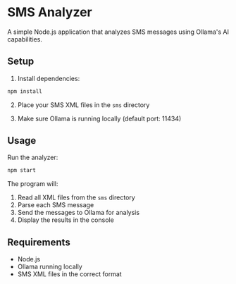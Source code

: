# SMS Analyzer

A simple Node.js application that analyzes SMS messages using Ollama's AI capabilities.

## Setup

1. Install dependencies:
```bash
npm install
```

2. Place your SMS XML files in the `sms` directory

3. Make sure Ollama is running locally (default port: 11434)

## Usage

Run the analyzer:
```bash
npm start
```

The program will:
1. Read all XML files from the `sms` directory
2. Parse each SMS message
3. Send the messages to Ollama for analysis
4. Display the results in the console

## Requirements

- Node.js
- Ollama running locally
- SMS XML files in the correct format
